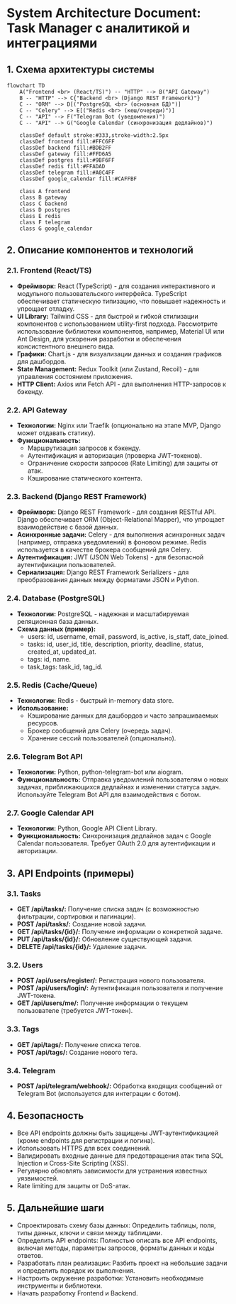 # System Architecture Document: Task Manager с аналитикой и интеграциями

## 1. Схема архитектуры системы

```mermaid
flowchart TD
    A("Frontend <br> (React/TS)") -- "HTTP" --> B("API Gateway")
    B -- "HTTP" --> C{"Backend <br> (Django REST Framework)"}
    C -- "ORM" --> D[("PostgreSQL <br> (основная БД)")]
    C -- "Celery" --> E[("Redis <br> (кеш/очереди)")]
    C -- "API" --> F("Telegram Bot (уведомления)")
    C -- "API" --> G("Google Calendar (синхронизация дедлайнов)")

    classDef default stroke:#333,stroke-width:2.5px
    classDef frontend fill:#FFC6FF
    classDef backend fill:#BDB2FF
    classDef gateway fill:#FFD6A5
    classDef postgres fill:#9BF6FF
    classDef redis fill:#FFADAD
    classDef telegram fill:#A0C4FF
    classDef google_calendar fill:#CAFFBF

    class A frontend
    class B gateway
    class C backend
    class D postgres
    class E redis
    class F telegram
    class G google_calendar
```

## 2. Описание компонентов и технологий

### 2.1. Frontend (React/TS)

- **Фреймворк:** React (TypeScript) - для создания интерактивного и модульного пользовательского интерфейса. TypeScript обеспечивает статическую типизацию, что повышает надежность и упрощает отладку.
- **UI Library:** Tailwind CSS - для быстрой и гибкой стилизации компонентов с использованием utility-first подхода. Рассмотрите использование библиотеки компонентов, например, Material UI или Ant Design, для ускорения разработки и обеспечения консистентного внешнего вида.
- **Графики:** Chart.js - для визуализации данных и создания графиков для дашбордов.
- **State Management:** Redux Toolkit (или Zustand, Recoil) - для управления состоянием приложения.
- **HTTP Client:** Axios или Fetch API - для выполнения HTTP-запросов к бэкенду.

### 2.2. API Gateway

- **Технологии:** Nginx или Traefik (опционально на этапе MVP, Django может отдавать статику).
- **Функциональность:**
  - Маршрутизация запросов к бэкенду.
  - Аутентификация и авторизация (проверка JWT-токенов).
  - Ограничение скорости запросов (Rate Limiting) для защиты от атак.
  - Кэширование статического контента.

### 2.3. Backend (Django REST Framework)

- **Фреймворк:** Django REST Framework - для создания RESTful API. Django обеспечивает ORM (Object-Relational Mapper), что упрощает взаимодействие с базой данных.
- **Асинхронные задачи:** Celery - для выполнения асинхронных задач (например, отправка уведомлений) в фоновом режиме. Redis используется в качестве брокера сообщений для Celery.
- **Аутентификация:** JWT (JSON Web Tokens) - для безопасной аутентификации пользователей.
- **Сериализация:** Django REST Framework Serializers - для преобразования данных между форматами JSON и Python.

### 2.4. Database (PostgreSQL)

- **Технологии:** PostgreSQL - надежная и масштабируемая реляционная база данных.
- **Схема данных (пример):**
  - users: id, username, email, password, is_active, is_staff, date_joined.
  - tasks: id, user_id, title, description, priority, deadline, status, created_at, updated_at.
  - tags: id, name.
  - task_tags: task_id, tag_id.

### 2.5. Redis (Cache/Queue)

- **Технологии:** Redis - быстрый in-memory data store.
- **Использование:**
  - Кэширование данных для дашбордов и часто запрашиваемых ресурсов.
  - Брокер сообщений для Celery (очередь задач).
  - Хранение сессий пользователей (опционально).

### 2.6. Telegram Bot API

- **Технологии:** Python, python-telegram-bot или aiogram.
- **Функциональность:** Отправка уведомлений пользователям о новых задачах, приближающихся дедлайнах и изменении статуса задач. Используйте Telegram Bot API для взаимодействия с ботом.

### 2.7. Google Calendar API

- **Технологии:** Python, Google API Client Library.
- **Функциональность:** Синхронизация дедлайнов задач с Google Calendar пользователя. Требует OAuth 2.0 для аутентификации и авторизации.

## 3. API Endpoints (примеры)

### 3.1. Tasks

- **GET /api/tasks/:** Получение списка задач (с возможностью фильтрации, сортировки и пагинации).
- **POST /api/tasks/:** Создание новой задачи.
- **GET /api/tasks/{id}/:** Получение информации о конкретной задаче.
- **PUT /api/tasks/{id}/:** Обновление существующей задачи.
- **DELETE /api/tasks/{id}/:** Удаление задачи.

### 3.2. Users

- **POST /api/users/register/:** Регистрация нового пользователя.
- **POST /api/users/login/:** Аутентификация пользователя и получение JWT-токена.
- **GET /api/users/me/:** Получение информации о текущем пользователе (требуется JWT-токен).

### 3.3. Tags

- **GET /api/tags/:** Получение списка тегов.
- **POST /api/tags/:** Создание нового тега.

### 3.4. Telegram

- **POST /api/telegram/webhook/:** Обработка входящих сообщений от Telegram Bot (используется для интеграции с ботом).

## 4. Безопасность

- Все API endpoints должны быть защищены JWT-аутентификацией (кроме endpoints для регистрации и логина).
- Использовать HTTPS для всех соединений.
- Валидировать входные данные для предотвращения атак типа SQL Injection и Cross-Site Scripting (XSS).
- Регулярно обновлять зависимости для устранения известных уязвимостей.
- Rate limiting для защиты от DoS-атак.

## 5. Дальнейшие шаги

- Спроектировать схему базы данных: Определить таблицы, поля, типы данных, ключи и связи между таблицами.
- Определить API endpoints: Полностью описать все API endpoints, включая методы, параметры запросов, форматы данных и коды ответов.
- Разработать план реализации: Разбить проект на небольшие задачи и определить порядок их выполнения.
- Настроить окружение разработки: Установить необходимые инструменты и библиотеки.
- Начать разработку Frontend и Backend.